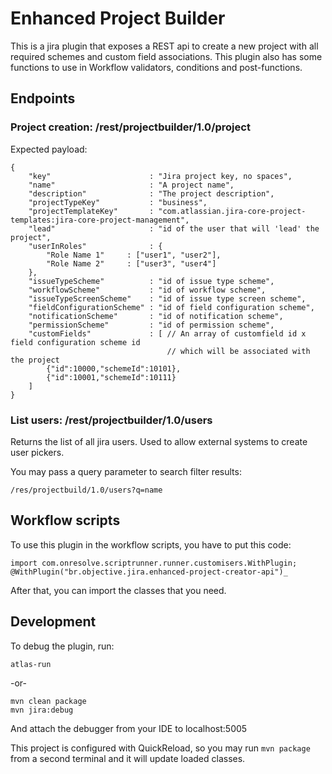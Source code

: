 # Enhanced Project Builder

This is a jira plugin that exposes a REST api to create a new project with all required schemes and custom field associations.
This plugin also has some functions to use in Workflow validators, conditions and post-functions.

## Endpoints

### Project creation: /rest/projectbuilder/1.0/project
Expected payload:
```
{
    "key"                      : "Jira project key, no spaces",
    "name"                     : "A project name",
    "description"              : "The project description",
    "projectTypeKey"           : "business",
    "projectTemplateKey"       : "com.atlassian.jira-core-project-templates:jira-core-project-management",
    "lead"                     : "id of the user that will 'lead' the project",
    "userInRoles"              : {
        "Role Name 1"     : ["user1", "user2"],
        "Role Name 2"     : ["user3", "user4"]
    },
    "issueTypeScheme"          : "id of issue type scheme",
    "workflowScheme"           : "id of workflow scheme",
    "issueTypeScreenScheme"    : "id of issue type screen scheme",
    "fieldConfigurationScheme" : "id of field configuration scheme",
    "notificationScheme"       : "id of notification scheme",
    "permissionScheme"         : "id of permission scheme",
    "customFields"             : [ // An array of customfield id x field configuration scheme id 
                                   // which will be associated with the project
        {"id":10000,"schemeId":10101}, 
        {"id":10001,"schemeId":10111}
    ]
}
```

### List users: /rest/projectbuilder/1.0/users
Returns the list of all jira users. Used to allow external systems to create user pickers.

You may pass a query parameter to search filter results:
```
/res/projectbuild/1.0/users?q=name
```

## Workflow scripts

To use this plugin in the workflow scripts, you have to put this code:
```
import com.onresolve.scriptrunner.runner.customisers.WithPlugin;
@WithPlugin("br.objective.jira.enhanced-project-creator-api")_
```
After that, you can import the classes that you need.


## Development

To debug the plugin, run:

```
atlas-run
```
-or-
```
mvn clean package
mvn jira:debug
```

And attach the debugger from your IDE to localhost:5005

This project is configured with QuickReload, so you may run `mvn package` from a second terminal and it will update loaded classes.